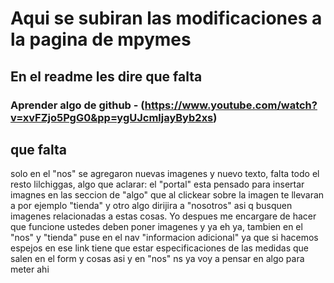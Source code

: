 # Aqui se subiran las modificaciones a la pagina de mpymes

## En el readme les dire que falta

### Aprender algo de github - (https://www.youtube.com/watch?v=xvFZjo5PgG0&pp=ygUJcmljayByb2xs)


## que falta
solo en el "nos" se agregaron nuevas imagenes y nuevo texto, falta todo el resto lilchiggas, algo que aclarar: el "portal" esta pensado para insertar imagnes en las seccion de "algo" que al clickear sobre la imagen te llevaran a por ejemplo "tienda" y otro algo dirijira a "nosotros" asi q busquen imagenes relacionadas a estas cosas. 
Yo despues me encargare de hacer que funcione ustedes deben poner imagenes y ya eh ya, tambien en el "nos" y "tienda" puse en el nav "informacion adicional" ya que si hacemos espejos en ese link tiene que estar especificaciones de las medidas que salen en el form y cosas asi y en "nos" ns ya voy a pensar en algo para meter ahi
